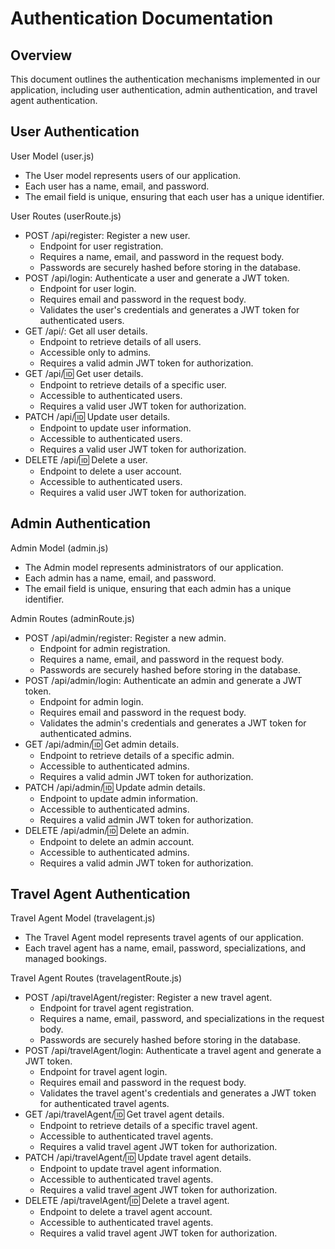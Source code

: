 # Authentication Documentation
## Overview
This document outlines the authentication mechanisms implemented in our application, including user authentication, admin authentication, and travel agent authentication.

## User Authentication
User Model (user.js)
- The User model represents users of our application.
- Each user has a name, email, and password.
- The email field is unique, ensuring that each user has a unique identifier.

User Routes (userRoute.js)
- POST /api/register: Register a new user.
    - Endpoint for user registration.
    - Requires a name, email, and password in the request body.
    - Passwords are securely hashed before storing in the database.
- POST /api/login: Authenticate a user and generate a JWT token.
    - Endpoint for user login.
    - Requires email and password in the request body.
    - Validates the user's credentials and generates a JWT token for authenticated users.
- GET /api/: Get all user details.
    - Endpoint to retrieve details of all users.
    - Accessible only to admins.
    - Requires a valid admin JWT token for authorization.
- GET /api/:id: Get user details.
    - Endpoint to retrieve details of a specific user.
    - Accessible to authenticated users.
    - Requires a valid user JWT token for authorization.
- PATCH /api/:id: Update user details.
    - Endpoint to update user information.
    - Accessible to authenticated users.
    - Requires a valid user JWT token for authorization.
- DELETE /api/:id: Delete a user.
    - Endpoint to delete a user account.
    - Accessible to authenticated users.
    - Requires a valid user JWT token for authorization.

## Admin Authentication
Admin Model (admin.js)
- The Admin model represents administrators of our application.
- Each admin has a name, email, and password.
- The email field is unique, ensuring that each admin has a unique identifier.

Admin Routes (adminRoute.js)
- POST /api/admin/register: Register a new admin.
    - Endpoint for admin registration.
    - Requires a name, email, and password in the request body.
    - Passwords are securely hashed before storing in the database.
- POST /api/admin/login: Authenticate an admin and generate a JWT token.
    - Endpoint for admin login.
    - Requires email and password in the request body.
    - Validates the admin's credentials and generates a JWT token for authenticated admins.
- GET /api/admin/:id: Get admin details.
    - Endpoint to retrieve details of a specific admin.
    - Accessible to authenticated admins.
    - Requires a valid admin JWT token for authorization.
- PATCH /api/admin/:id: Update admin details.
    - Endpoint to update admin information.
    - Accessible to authenticated admins.
    - Requires a valid admin JWT token for authorization.
- DELETE /api/admin/:id: Delete an admin.
    - Endpoint to delete an admin account.
    - Accessible to authenticated admins.
    - Requires a valid admin JWT token for authorization.

## Travel Agent Authentication
Travel Agent Model (travelagent.js)
- The Travel Agent model represents travel agents of our application.
- Each travel agent has a name, email, password, specializations, and managed bookings.

Travel Agent Routes (travelagentRoute.js)
- POST /api/travelAgent/register: Register a new travel agent.
    - Endpoint for travel agent registration.
    - Requires a name, email, password, and specializations in the request body.
    - Passwords are securely hashed before storing in the database.
- POST /api/travelAgent/login: Authenticate a travel agent and generate a JWT token.
    - Endpoint for travel agent login.
    - Requires email and password in the request body.
    - Validates the travel agent's credentials and generates a JWT token for authenticated travel agents.
- GET /api/travelAgent/:id: Get travel agent details.
    - Endpoint to retrieve details of a specific travel agent.
    - Accessible to authenticated travel agents.
    - Requires a valid travel agent JWT token for authorization.
- PATCH /api/travelAgent/:id: Update travel agent details.
    - Endpoint to update travel agent information.
    - Accessible to authenticated travel agents.
    - Requires a valid travel agent JWT token for authorization.
- DELETE /api/travelAgent/:id: Delete a travel agent.
    - Endpoint to delete a travel agent account.
    - Accessible to authenticated travel agents.
    - Requires a valid travel agent JWT token for authorization.